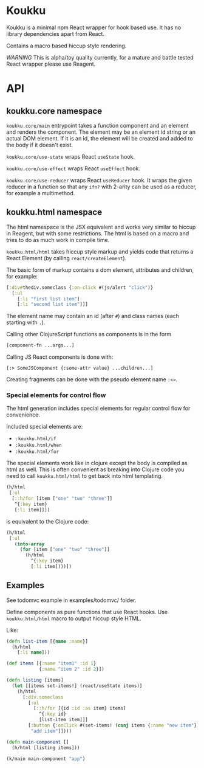 # Koukku

Koukku is a minimal npm React wrapper for hook based use.
It has no library dependencies apart from React.

Contains a macro based hiccup style rendering.

*WARNING* This is alpha/toy quality currently, for a mature and battle tested React wrapper please use Reagent.

# API

## koukku.core namespace

`koukku.core/main` entrypoint takes a function component and an element
and renders the component. The element may be an element id string or an
actual DOM element. If it is an id, the element will be created and added
to the body if it doesn't exist.

`koukku.core/use-state` wraps React `useState` hook.

`koukku.core/use-effect` wraps React `useEffect` hook.

`koukku.core/use-reducer` wraps React `useReducer` hook.
It wraps the given reducer in a function so that any `ifn?` with 2-arity
can be used as a reducer, for example a multimethod.

## koukku.html namespace

The html namespace is the JSX equivalent and works very similar
to hiccup in Reagent, but with some restrictions. The html is
based on a macro and tries to do as much work in compile time.

`koukku.html/html` takes hiccup style markup and yields code that
returns a React Element (by calling `react/createElement`).

The basic form of markup contains a dom element, attributes
and children, for example:
```clojure
[:div#thediv.someclass {:on-click #(js/alert "click")}
  [:ul
    [:li "first list item"]
    [:li "second list item"]]]
```

The element name may contain an id (after `#`) and class names (each starting with `.`).

Calling other ClojureScript functions as components is in the
form

```clojure
[component-fn ...args...]
```

Calling JS React components is done with:
```
[:> SomeJSComponent {:some-attr value} ...children...]
```

Creating fragments can be done with the pseudo element name `:<>`.

### Special elements for control flow

The html generation includes special elements for regular control flow
for convenience.

Included special elements are:
- `:koukku.html/if`
- `:koukku.html/when`
- `:koukku.html/for`

The special elements work like in clojure except the body is compiled as
html as well. This is often convenient as breaking into Clojure code you
need to call `koukku.html/html` to get back into html templating.

```clojure
(h/html
 [:ul
  [::h/for [item ["one" "two" "three"]]
   ^{:key item}
   [:li item]]])
```

is equivalent to the Clojure code:
```clojure
(h/html
 [:ul
   (into-array
     (for [item ["one" "two" "three"]]
       (h/html
         ^{:key item}
         [:li item])))])
```


## Examples

See todomvc example in examples/todomvc/ folder.

Define components as pure functions that use React hooks.
Use `koukku.html/html` macro to output hiccup style HTML.

Like:

```clojure
(defn list-item [{name :name}]
  (h/html
    [:li name]))

(def items [{:name "item1" :id 1}
            {:name "item 2" :id 2}])

(defn listing [items]
  (let [[items set-items!] (react/useState items)]
    (h/html
      [:div.someclass
        [:ul
          [::h/for [{id :id :as item} items]
            ^{:key id}
            [list-item item]]]
        [:button {:onClick #(set-items! (conj items {:name "new item"}))}
         "add item"]])))

(defn main-component []
  (h/html [listing items]))

(k/main main-component "app")
```
